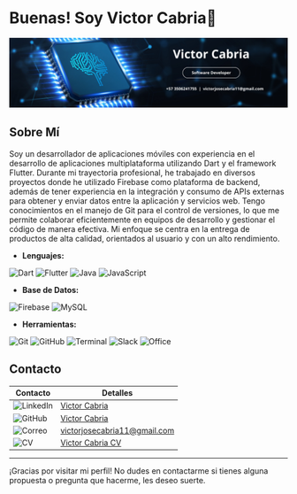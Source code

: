# Buenas! Soy Victor Cabria👋

![Banner](./BannerVictor.png)

## Sobre Mí

Soy un desarrollador de aplicaciones móviles con experiencia 
en el desarrollo de aplicaciones multiplataforma utilizando Dart y el 
framework Flutter. Durante mi trayectoria profesional, he trabajado en 
diversos proyectos donde he utilizado Firebase como plataforma de 
backend, además de tener experiencia en la integración y consumo de 
APIs externas para obtener y enviar datos entre la aplicación y 
servicios web. 
Tengo conocimientos en el manejo de Git para el control de versiones, 
lo que me permite colaborar eficientemente en equipos de desarrollo y 
gestionar el código de manera efectiva. Mi enfoque se centra en la 
entrega de productos de alta calidad, orientados al usuario y con un 
alto rendimiento.

- **Lenguajes:**

![Dart](https://img.shields.io/badge/Dart-0175C2?style=for-the-badge&logo=dart&logoColor=white)
![Flutter](https://img.shields.io/badge/Flutter-02569B?style=for-the-badge&logo=flutter&logoColor=white)
![Java](https://img.shields.io/badge/Java-007396?style=for-the-badge&logo=java&logoColor=white)
![JavaScript](https://img.shields.io/badge/JavaScript-F7DF1E?style=for-the-badge&logo=javascript&logoColor=black)

- **Base de Datos:**

![Firebase](https://img.shields.io/badge/Firebase-FFCA28?style=for-the-badge&logo=firebase&logoColor=black)
![MySQL](https://img.shields.io/badge/MySQL-4479A1?style=for-the-badge&logo=mysql&logoColor=white)

- **Herramientas:**

![Git](https://img.shields.io/badge/Git-F05032?style=for-the-badge&logo=git&logoColor=white)
![GitHub](https://img.shields.io/badge/GitHub-181717?style=for-the-badge&logo=github&logoColor=white)
![Terminal](https://img.shields.io/badge/Terminal-4EAA25?style=for-the-badge&logo=gnu-bash&logoColor=white)
![Slack](https://img.shields.io/badge/Slack-4A154B?style=for-the-badge&logo=slack&logoColor=white)
![Office](https://img.shields.io/badge/Microsoft_Office-D83B01?style=for-the-badge&logo=microsoft-office&logoColor=white)

## Contacto

| Contacto   | Detalles                          |                 
|------------|-----------------------------------|
| ![LinkedIn](https://img.shields.io/badge/LinkedIn-0A66C2?style=for-the-badge&logo=linkedin&logoColor=white) | [Victor Cabria](https://www.linkedin.com/in/victorcabria/) |
| ![GitHub](https://img.shields.io/badge/GitHub-181717?style=for-the-badge&logo=github&logoColor=white) | [Victor Cabria](https://github.com/VictorCabria) |
| ![Correo](https://img.shields.io/badge/Correo-D14836?style=for-the-badge&logo=gmail&logoColor=white) | [victorjosecabria11@gmail.com](mailto:victorjosecabria11@gmail.com) |
| ![CV](https://img.shields.io/badge/CV-4285F4?style=for-the-badge&logo=googledrive&logoColor=white) | [Victor Cabria CV](./Curriculum-de-Victor-Cabria-V3.pdf) |


---

¡Gracias por visitar mi perfil!  No dudes en contactarme si tienes alguna propuesta o pregunta que hacerme, les deseo suerte.